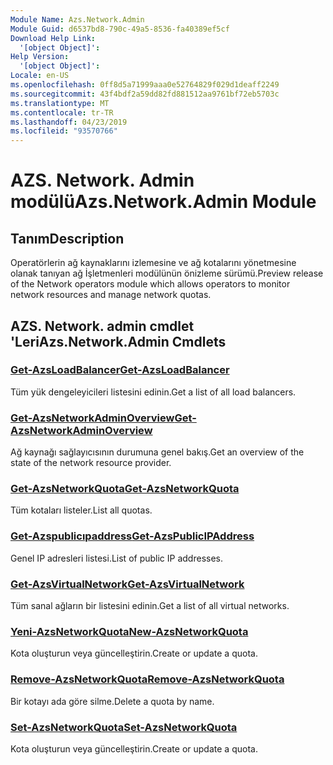 ```yaml
---
Module Name: Azs.Network.Admin
Module Guid: d6537bd8-790c-49a5-8536-fa40389ef5cf
Download Help Link:
  '[object Object]': 
Help Version:
  '[object Object]': 
Locale: en-US
ms.openlocfilehash: 0ff8d5a71999aaa0e52764829f029d1deaff2249
ms.sourcegitcommit: 43f4bdf2a59dd82fd881512aa9761bf72eb5703c
ms.translationtype: MT
ms.contentlocale: tr-TR
ms.lasthandoff: 04/23/2019
ms.locfileid: "93570766"
---
```

# <span data-ttu-id="befac-101">AZS. Network. Admin modülü</span><span class="sxs-lookup"><span data-stu-id="befac-101">Azs.Network.Admin Module</span></span>
## <span data-ttu-id="befac-102">Tanım</span><span class="sxs-lookup"><span data-stu-id="befac-102">Description</span></span>
<span data-ttu-id="befac-103">Operatörlerin ağ kaynaklarını izlemesine ve ağ kotalarını yönetmesine olanak tanıyan ağ İşletmenleri modülünün önizleme sürümü.</span><span class="sxs-lookup"><span data-stu-id="befac-103">Preview release of the Network operators module which allows operators to monitor network resources and manage network quotas.</span></span>

## <span data-ttu-id="befac-104">AZS. Network. admin cmdlet 'Leri</span><span class="sxs-lookup"><span data-stu-id="befac-104">Azs.Network.Admin Cmdlets</span></span>
### [<span data-ttu-id="befac-105">Get-AzsLoadBalancer</span><span class="sxs-lookup"><span data-stu-id="befac-105">Get-AzsLoadBalancer</span></span>](Get-AzsLoadBalancer.md)
<span data-ttu-id="befac-106">Tüm yük dengeleyicileri listesini edinin.</span><span class="sxs-lookup"><span data-stu-id="befac-106">Get a list of all load balancers.</span></span>

### [<span data-ttu-id="befac-107">Get-AzsNetworkAdminOverview</span><span class="sxs-lookup"><span data-stu-id="befac-107">Get-AzsNetworkAdminOverview</span></span>](Get-AzsNetworkAdminOverview.md)
<span data-ttu-id="befac-108">Ağ kaynağı sağlayıcısının durumuna genel bakış.</span><span class="sxs-lookup"><span data-stu-id="befac-108">Get an overview of the state of the network resource provider.</span></span>

### [<span data-ttu-id="befac-109">Get-AzsNetworkQuota</span><span class="sxs-lookup"><span data-stu-id="befac-109">Get-AzsNetworkQuota</span></span>](Get-AzsNetworkQuota.md)
<span data-ttu-id="befac-110">Tüm kotaları listeler.</span><span class="sxs-lookup"><span data-stu-id="befac-110">List all quotas.</span></span>

### [<span data-ttu-id="befac-111">Get-Azspublicıpaddress</span><span class="sxs-lookup"><span data-stu-id="befac-111">Get-AzsPublicIPAddress</span></span>](Get-AzsPublicIPAddress.md)
<span data-ttu-id="befac-112">Genel IP adresleri listesi.</span><span class="sxs-lookup"><span data-stu-id="befac-112">List of public IP addresses.</span></span>

### [<span data-ttu-id="befac-113">Get-AzsVirtualNetwork</span><span class="sxs-lookup"><span data-stu-id="befac-113">Get-AzsVirtualNetwork</span></span>](Get-AzsVirtualNetwork.md)
<span data-ttu-id="befac-114">Tüm sanal ağların bir listesini edinin.</span><span class="sxs-lookup"><span data-stu-id="befac-114">Get a list of all virtual networks.</span></span>

### [<span data-ttu-id="befac-115">Yeni-AzsNetworkQuota</span><span class="sxs-lookup"><span data-stu-id="befac-115">New-AzsNetworkQuota</span></span>](New-AzsNetworkQuota.md)
<span data-ttu-id="befac-116">Kota oluşturun veya güncelleştirin.</span><span class="sxs-lookup"><span data-stu-id="befac-116">Create or update a quota.</span></span>

### [<span data-ttu-id="befac-117">Remove-AzsNetworkQuota</span><span class="sxs-lookup"><span data-stu-id="befac-117">Remove-AzsNetworkQuota</span></span>](Remove-AzsNetworkQuota.md)
<span data-ttu-id="befac-118">Bir kotayı ada göre silme.</span><span class="sxs-lookup"><span data-stu-id="befac-118">Delete a quota by name.</span></span>

### [<span data-ttu-id="befac-119">Set-AzsNetworkQuota</span><span class="sxs-lookup"><span data-stu-id="befac-119">Set-AzsNetworkQuota</span></span>](Set-AzsNetworkQuota.md)
<span data-ttu-id="befac-120">Kota oluşturun veya güncelleştirin.</span><span class="sxs-lookup"><span data-stu-id="befac-120">Create or update a quota.</span></span>

